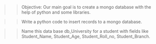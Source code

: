 >> Objective: Our main goal is to create a mongo database with the help of python and some libraries.

>> Write a python code to insert records to a mongo database.

>> Name this data base db_University for a student with fields like Student_Name, Student_Age, Student_Roll_no, Student_Branch.

